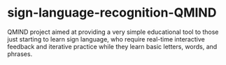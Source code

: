 # sign-language-recognition-QMIND
QMIND project aimed at providing a very simple educational tool to those just starting to learn sign language, who require real-time interactive feedback and iterative practice while they learn basic letters, words, and phrases.
